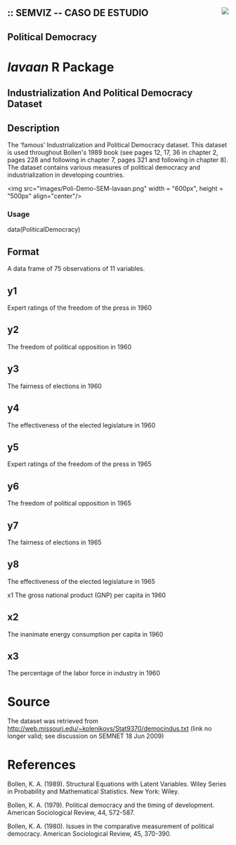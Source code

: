 ## :: SEMVIZ -- CASO DE ESTUDIO <img src="images/UdeA_Escudo.jpg" align="right"/>

## Political Democracy 

# *lavaan*	R Package
## Industrialization And Political Democracy Dataset

##  Description

The ‘famous’ Industrialization and Political Democracy dataset. This dataset is used throughout Bollen's 1989 book (see pages 12, 17, 36 in chapter 2, pages 228 and following in chapter 7, pages 321 and following in chapter 8). The dataset contains various measures of political democracy and industrialization in developing countries.

<img src="images/Poli-Demo-SEM-lavaan.png" width = "600px", height = "500px" align="center"/>

### Usage
data(PoliticalDemocracy)

## Format

A data frame of 75 observations of 11 variables.

## y1
Expert ratings of the freedom of the press in 1960

## y2
The freedom of political opposition in 1960

## y3
The fairness of elections in 1960

## y4
The effectiveness of the elected legislature in 1960

## y5
Expert ratings of the freedom of the press in 1965

## y6
The freedom of political opposition in 1965

## y7
The fairness of elections in 1965

## y8
The effectiveness of the elected legislature in 1965

x1
The gross national product (GNP) per capita in 1960

## x2
The inanimate energy consumption per capita in 1960

## x3
The percentage of the labor force in industry in 1960

# Source

The dataset was retrieved from http://web.missouri.edu/~kolenikovs/Stat9370/democindus.txt (link no longer valid; see discussion on SEMNET 18 Jun 2009)

# References

Bollen, K. A. (1989). Structural Equations with Latent Variables. Wiley Series in Probability and Mathematical Statistics. New York: Wiley.

Bollen, K. A. (1979). Political democracy and the timing of development. American Sociological Review, 44, 572-587.

Bollen, K. A. (1980). Issues in the comparative measurement of political democracy. American Sociological Review, 45, 370-390.
